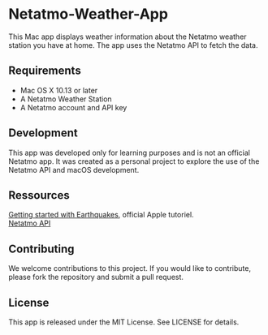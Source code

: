 # Netatmo-Weather-App  

This Mac app displays weather information about the Netatmo weather station you have at home. The app uses the Netatmo API to fetch the data.

## Requirements

- Mac OS X 10.13 or later
- A Netatmo Weather Station
- A Netatmo account and API key

## Development

This app was developed only for learning purposes and is not an official Netatmo app. It was created as a personal project to explore the use of the Netatmo API and macOS development.

## Ressources

[Getting started with Earthquakes](https://developer.apple.com/tutorials/app-dev-training/getting-started-with-earthquakes), official Apple tutoriel.   
[Netatmo API](https://dev.netatmo.com/apidocumentation/weather)

## Contributing

We welcome contributions to this project. If you would like to contribute, please fork the repository and submit a pull request.

## License

This app is released under the MIT License. See LICENSE for details.
